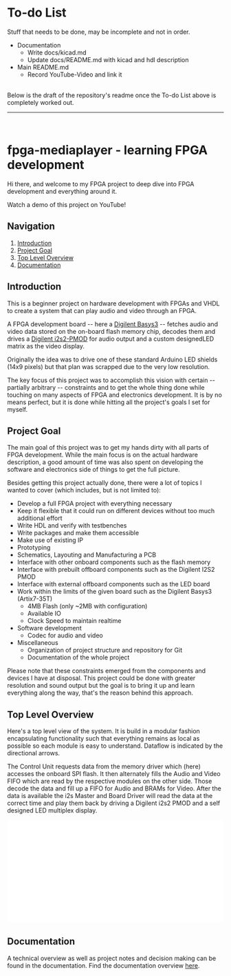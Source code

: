 # To-do List

Stuff that needs to be done, may be incomplete and not in order.

- Documentation
  - Write docs/kicad.md
  - Update docs/README.md with kicad and hdl description
- Main README.md
  - Record YouTube-Video and link it

<br>
Below is the draft of the repository's readme once the To-do List above is completely worked out.

___
<br>


# fpga-mediaplayer - learning FPGA development

Hi there, and welcome to my FPGA project to deep dive into FPGA development and everything around it.

Watch a demo of this project on YouTube!


## Navigation
1. [Introduction](#introduction)
2. [Project Goal](#project-goal)
3. [Top Level Overview](#top-level-overview)
4. [Documentation](#documentation)


## Introduction

This is a beginner project on hardware development with FPGAs and VHDL to create a system that can
play audio and video through an FPGA.

A FPGA development board -- here a <a href="https://digilent.com/reference/programmable-logic/basys-3/start">Digilent Basys3</a>
-- fetches audio and video data stored on the on-board flash memory chip,
decodes them and drives a <a href="https://digilent.com/reference/pmod/pmodi2s2/start">Digilent i2s2-PMOD</a>
for audio output and a custom designedLED matrix as the video display.

Originally the idea was to drive one of these standard Arduino LED shields (14x9 pixels) but that plan
was scrapped due to the very low resolution.

The key focus of this project was to accomplish this vision with certain -- partially arbitrary -- constraints
and to get the whole thing done while touching on many aspects of FPGA and electronics development.
It is by no means perfect, but it is done while hitting all the project's goals I set for myself.


## Project Goal

The main goal of this project was to get my hands dirty with all parts of FPGA development.
While the main focus is on the actual hardware description, a good amount of time was also spent
on developing the software and electronics side of things to get the full picture.

Besides getting this project actually done,
there were a lot of topics I wanted to cover (which includes, but is not limited to):
- Develop a full FPGA project with everything necessary
- Keep it flexible that it could run on different devices without too much additional effort
- Write HDL and verify with testbenches
- Write packages and make them accessible
- Make use of existing IP
- Prototyping
- Schematics, Layouting and Manufacturing a PCB
- Interface with other onboard components such as the flash memory
- Interface with prebuilt offboard components such as the Digilent I2S2 PMOD
- Interface with external offboard components such as the LED board
- Work within the limits of the given board such as the Digilent Basys3 (Artix7-35T)
  - 4MB Flash (only ~2MB with configuration)
  - Available IO
  - Clock Speed to maintain realtime
- Software development
  - Codec for audio and video
- Miscellaneous
  - Organization of project structure and repository for Git
  - Documentation of the whole project

Please note that these constraints emerged from the components and devices I have at disposal.
This project could be done with greater resolution and sound output but the goal is to bring it up
and learn everything along the way, that's the reason behind this approach.


## Top Level Overview

Here's a top level view of the system. It is build in a modular fashion encapsulating functionality
such that everything remains as local as possible so each module is easy to understand.
Dataflow is indicated by the directional arrows.

The Control Unit requests data from the memory driver which (here) accesses the onboard SPI flash.
It then alternately fills the Audio and Video FIFO which are read by the respective modules
on the other side. Those decode the data and fill up a FIFO for Audio and BRAMs for Video.
After the data is available the i2s Master and Board Driver will read the data at the correct time and
play them back by driving a Digilent i2s2 PMOD and a self designed LED multiplex display.

<img src="docs/top-level-view.svg" />


## Documentation

A technical overview as well as project notes and decision making
can be found in the documentation.
Find the documentation overview [here](docs/README.md).
